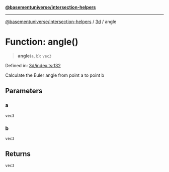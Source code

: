 [**@basementuniverse/intersection-helpers**](../../README.md)

***

[@basementuniverse/intersection-helpers](../../README.md) / [3d](../README.md) / angle

# Function: angle()

> **angle**(`a`, `b`): `vec3`

Defined in: [3d/index.ts:132](https://github.com/basementuniverse/intersection-helpers/blob/3a364a58f0714fe52065b40529091d774e3a1a50/src/3d/index.ts#L132)

Calculate the Euler angle from point a to point b

## Parameters

### a

`vec3`

### b

`vec3`

## Returns

`vec3`

